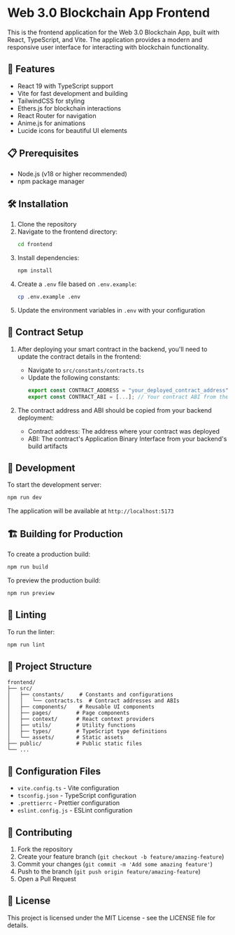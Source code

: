 # Web 3.0 Blockchain App Frontend

This is the frontend application for the Web 3.0 Blockchain App, built with React, TypeScript, and Vite. The application provides a modern and responsive user interface for interacting with blockchain functionality.

## 🚀 Features

- React 19 with TypeScript support
- Vite for fast development and building
- TailwindCSS for styling
- Ethers.js for blockchain interactions
- React Router for navigation
- Anime.js for animations
- Lucide icons for beautiful UI elements

## 📋 Prerequisites

- Node.js (v18 or higher recommended)
- npm package manager

## 🛠️ Installation

1. Clone the repository
2. Navigate to the frontend directory:
   ```bash
   cd frontend
   ```
3. Install dependencies:
   ```bash
   npm install
   ```
4. Create a `.env` file based on `.env.example`:
   ```bash
   cp .env.example .env
   ```
5. Update the environment variables in `.env` with your configuration

## 🔗 Contract Setup

1. After deploying your smart contract in the backend, you'll need to update the contract details in the frontend:
   - Navigate to `src/constants/contracts.ts`
   - Update the following constants:
     ```typescript
     export const CONTRACT_ADDRESS = "your_deployed_contract_address";
     export const CONTRACT_ABI = [...]; // Your contract ABI from the backend
     ```

2. The contract address and ABI should be copied from your backend deployment:
   - Contract address: The address where your contract was deployed
   - ABI: The contract's Application Binary Interface from your backend's build artifacts

## 🚀 Development

To start the development server:

```bash
npm run dev
```

The application will be available at `http://localhost:5173`

## 🏗️ Building for Production

To create a production build:

```bash
npm run build
```

To preview the production build:

```bash
npm run preview
```

## 🧪 Linting

To run the linter:

```bash
npm run lint
```

## 📁 Project Structure

```
frontend/
├── src/
│   ├── constants/     # Constants and configurations
│   │   └── contracts.ts  # Contract addresses and ABIs
│   ├── components/    # Reusable UI components
│   ├── pages/        # Page components
│   ├── context/      # React context providers
│   ├── utils/        # Utility functions
│   ├── types/        # TypeScript type definitions
│   └── assets/       # Static assets
├── public/           # Public static files
└── ...
```

## 🔧 Configuration Files

- `vite.config.ts` - Vite configuration
- `tsconfig.json` - TypeScript configuration
- `.prettierrc` - Prettier configuration
- `eslint.config.js` - ESLint configuration

## 🤝 Contributing

1. Fork the repository
2. Create your feature branch (`git checkout -b feature/amazing-feature`)
3. Commit your changes (`git commit -m 'Add some amazing feature'`)
4. Push to the branch (`git push origin feature/amazing-feature`)
5. Open a Pull Request

## 📝 License

This project is licensed under the MIT License - see the LICENSE file for details.
